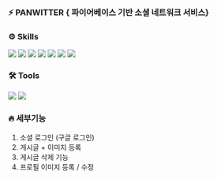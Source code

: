 ### ⚡️ PANWITTER { 파이어베이스 기반 소셜 네트워크 서비스}

### ⚙️ Skills

<img src="https://img.shields.io/badge/React-61DAFB?style=flat&logo=React&logoColor=white"/> <img src="https://img.shields.io/badge/TypeScript-3178C6?style=flat&logo=TypeScript&logoColor=white"/>
<img src="https://img.shields.io/badge/Firebase-039BE5?style=for-the-badge&logo=Firebase&logoColor=white"/>
<img src="https://img.shields.io/badge/Tailwind_CSS-38B2AC?style=for-the-badge&logo=tailwind-css&logoColor=white" />
<img src="https://img.shields.io/badge/React_Router-CA4245?style=for-the-badge&logo=react-router&logoColor=white" />
<img src="https://img.shields.io/badge/Figma-F24E1E?style=for-the-badge&logo=figma&logoColor=white" />
<img src="https://img.shields.io/badge/Vite-646CFF?style=flat&logo=Vite&logoColor=white"/>

### 🛠 Tools

<img src="https://img.shields.io/badge/Visual Studio Code-007ACC?style=flat&logo=Visual Studio Code&logoColor=white"/>
<img src="https://img.shields.io/badge/Git-F05032?style=flat&logo=Git&logoColor=white" />

### 🔥 세부기능

1. 소셜 로그인 (구글 로그인)
2. 게시글 + 이미지 등록
3. 게시글 삭제 기능
4. 프로필 이미지 등록 / 수정
